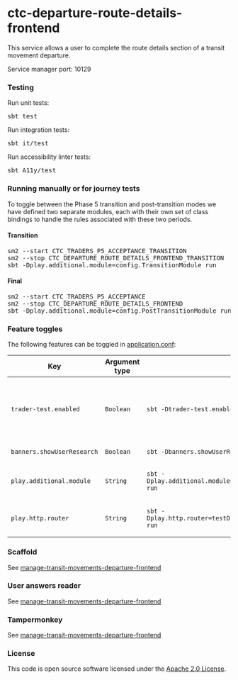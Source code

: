 # ctc-departure-route-details-frontend

This service allows a user to complete the route details section of a transit movement departure.

Service manager port: 10129

### Testing

Run unit tests:
<pre>sbt test</pre>
Run integration tests:
<pre>sbt it/test</pre>
Run accessibility linter tests:
<pre>sbt A11y/test</pre>

### Running manually or for journey tests

To toggle between the Phase 5 transition and post-transition modes we have defined two separate modules, each with their own set of class bindings to handle the rules associated with these two periods.

#### Transition
<pre>
sm2 --start CTC_TRADERS_P5_ACCEPTANCE_TRANSITION
sm2 --stop CTC_DEPARTURE_ROUTE_DETAILS_FRONTEND_TRANSITION
sbt -Dplay.additional.module=config.TransitionModule run
</pre>

#### Final
<pre>
sm2 --start CTC_TRADERS_P5_ACCEPTANCE
sm2 --stop CTC_DEPARTURE_ROUTE_DETAILS_FRONTEND
sbt -Dplay.additional.module=config.PostTransitionModule run
</pre>

### Feature toggles

The following features can be toggled in [application.conf](conf/application.conf):

| Key                          | Argument type | sbt                                                             | Description                                                                                                                                                                                    |
|------------------------------|---------------|-----------------------------------------------------------------|------------------------------------------------------------------------------------------------------------------------------------------------------------------------------------------------|
| `trader-test.enabled`        | `Boolean`     | `sbt -Dtrader-test.enabled=true run`                            | If enabled, this will override the behaviour of the "Is this page not working properly?" and "feedback" links. This is so we can receive feedback in the absence of Deskpro in `externaltest`. |
| `banners.showUserResearch`   | `Boolean`     | `sbt -Dbanners.showUserResearch=true run`                       | Controls whether or not we show the user research banner.                                                                                                                                      |
| `play.additional.module`     | `String`      | `sbt -Dplay.additional.module=config.PostTransitionModule run`  | Controls which module (TransitionModule or PostTransitionModule) we bind to the application at start-up.                                                                                       |
| `play.http.router`           | `String`      | `sbt -Dplay.http.router=testOnlyDoNotUseInAppConf.Routes run`   | Controls which router is used for the application, either `prod.Routes` or `testOnlyDoNotUseInAppConf.Routes`      

### Scaffold

See [manage-transit-movements-departure-frontend](https://github.com/hmrc/manage-transit-movements-departure-frontend/blob/main/README.md#running-scaffold)

### User answers reader

See [manage-transit-movements-departure-frontend](https://github.com/hmrc/manage-transit-movements-departure-frontend/blob/main/README.md#user-answers-reader)

### Tampermonkey

See [manage-transit-movements-departure-frontend](https://github.com/hmrc/manage-transit-movements-departure-frontend/blob/main/README.md#tampermonkey-scripts)

### License

This code is open source software licensed under the [Apache 2.0 License]("http://www.apache.org/licenses/LICENSE-2.0.html").
